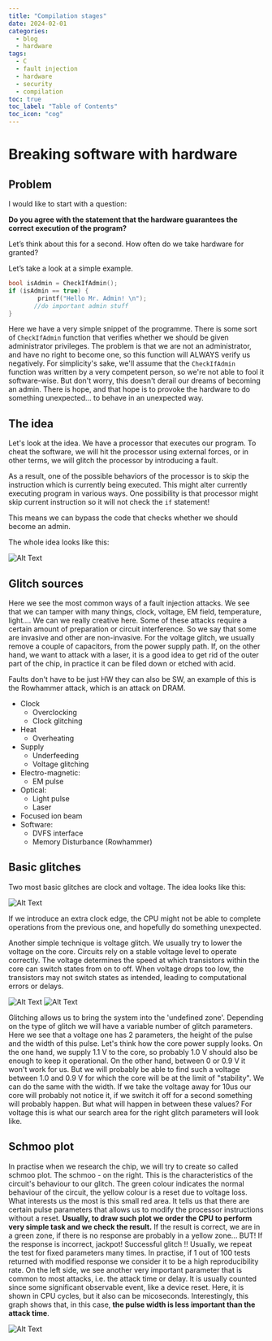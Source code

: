 ```yaml
---
title: "Compilation stages"
date: 2024-02-01
categories:
  - blog
  - hardware
tags:
  - C
  - fault injection
  - hardware
  - security
  - compilation
toc: true
toc_label: "Table of Contents"
toc_icon: "cog"
---
```


# Breaking software with hardware

## Problem

I would like to start with a question: 

**Do you agree with the statement that the hardware guarantees the correct execution of the program?**

Let’s think about this for a second. How often do we take hardware for granted?

Let’s take a look at a simple example.

```c
bool isAdmin = CheckIfAdmin();
if (isAdmin == true) {
        printf("Hello Mr. Admin! \n");
	   //do important admin stuff
}
```
Here we have a very simple snippet of the programme. There is some sort of ```CheckIfAdmin``` function that verifies whether we should be given administrator privileges. 
The problem is that we are not an administrator, and have no right to become one, so this function will ALWAYS verify us negatively. 
For simplicity's sake, we'll assume that the ```CheckIfAdmin``` function was written by a very competent person, so we're not able to fool it software-wise.
But don't worry, this doesn't derail our dreams of becoming an admin. There is hope, and that hope is to provoke the hardware to do something unexpected... to behave in an unexpected way.

## The idea

Let's look at the idea. We have a processor that executes our program.
To cheat the software, we will hit the processor using external forces, or in other terms, we will glitch the processor by introducing a fault.

As a result, one of the possible behaviors of the processor is to skip the instruction which is currently being executed. This might alter currently executing program in various ways.
One possibility is that processor might skip current instruction so it will not check the ```if``` statement!

This means we can bypass the code that checks whether we should become an admin.

The whole idea looks like this:

![Alt Text](/assets/images/fault_injection/the_idea.gif)

## Glitch sources

Here we see the most common ways of a fault injection attacks.
We see that we can tamper with many things, clock, voltage, EM field, temperature, light…. We can we really creative here.
Some of these attacks require a certain amount of preparation or circuit interference. So we say that some are invasive and other are non-invasive. For the voltage glitch, we usually remove a couple of capacitors, from the power supply path. 
If, on the other hand, we want to attack with a laser, it is a good idea to get rid of the outer part of the chip, in practice it can be filed down or etched with acid.

Faults don't have to be just HW they can also be SW, an example of this is the Rowhammer attack, which is an attack on DRAM. 

- Clock
  - Overclocking
  - Clock glitching
- Heat
    - Overheating
- Supply
    - Underfeeding
    - Voltage glitching
- Electro-magnetic:
    - EM pulse
- Optical:
    - Light pulse
    - Laser
- Focused ion beam
- Software:
    - DVFS interface
    - Memory Disturbance (Rowhammer)
  
## Basic glitches

Two most basic glitches are clock and voltage.
The idea looks like this:

![Alt Text](/assets/images/fault_injection/basic_glitches.gif)

If we introduce an extra clock edge, the CPU might not be able to complete operations from the previous one, and hopefully do something unexpected.

Another simple technique is voltage glitch. We usually try to lower the voltage on the core.
Circuits rely on a stable voltage level to operate correctly. The voltage determines the speed at which transistors within the core can switch states from on to off. When voltage drops too low, the transistors may not switch states as intended, leading to computational errors or delays.

![Alt Text](/assets/images/fault_injection/glitch_vdd_h.png)
![Alt Text](/assets/images/fault_injection/glitch_vdd_w.png)

Glitching allows us to bring the system into the 'undefined zone'.
Depending on the type of glitch we will have a variable number of glitch parameters. Here we see that a voltage one has 2 parameters, the height of the pulse and the width of this pulse. 
Let's think how the core power supply looks. 
On the one hand, we supply 1.1 V to the core, so probably 1.0 V should also be enough to keep it operational.
On the other hand, between 0 or 0.9 V it won't work for us. But we will probably be able to find such a voltage between 1.0 and 0.9 V for which the core will be at the limit of "stability". 
We can do the same with the width. If we take the voltage away for 10us our core will probably not notice it, if we switch it off for a second something will probably happen. 
But what will happen in between these values? For voltage this is what our search area for the right glitch parameters will look like.

## Schmoo plot

In practise when we research the chip, we will try to create so called schmoo plot.
The schmoo - on the right. This is the characteristics of the circuit's behaviour to our glitch. 
The green colour indicates the normal behaviour of the circuit, the yellow colour is a reset due to voltage loss. 
What interests us the most is this small red area. It tells us that there are certain pulse parameters that allows us to modify the processor instructions without a reset.
**Usually, to draw such plot we order the CPU to perform very simple task and we check the result.**
If the result is correct, we are in a green zone, if there is no response are probably in a yellow zone... BUT! If the response is incorrect, jackpot! Successful glitch !!
Usually, we repeat the test for fixed parameters many times.
In practise, if 1 out of 100 tests returned with modified response we consider it to be a high reproducibility rate.
On the left side, we see another very important parameter that is common to most attacks, i.e. the attack time or delay. It is usually counted since some significant observable event, like a device reset.
Here, it is shown in CPU cycles, but it also can be micoseconds. Interestingly, this graph shows that, in this case, **the pulse width is less important than the attack time**. 

![Alt Text](/assets/images/fault_injection/schmoo.png)